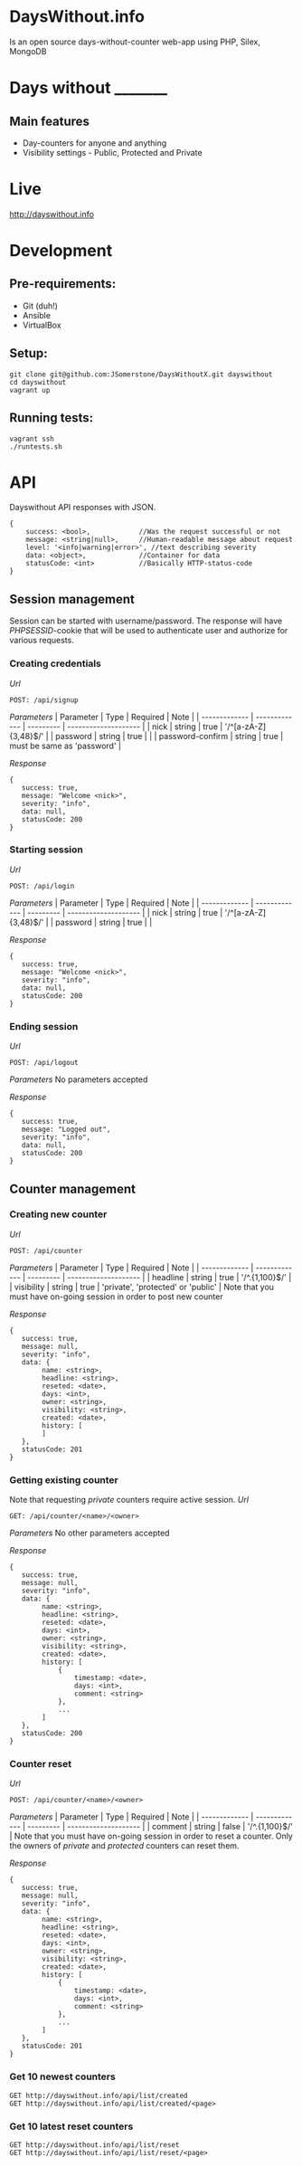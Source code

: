 # DaysWithout.info

Is an open source days-without-counter web-app using PHP, Silex, MongoDB

# Days without _______

## Main features
* Day-counters for anyone and anything
* Visibility settings - Public, Protected and Private

# Live
http://dayswithout.info

# Development
## Pre-requirements:
* Git (duh!)
* Ansible
* VirtualBox

## Setup:
```
git clone git@github.com:JSomerstone/DaysWithoutX.git dayswithout
cd dayswithout
vagrant up
```

## Running tests:
```
vagrant ssh
./runtests.sh
```

# API
Dayswithout API responses with JSON.
```
{
    success: <bool>,            //Was the request successful or not
    message: <string|null>,     //Human-readable message about request
    level: '<info|warning|error>', //text describing severity
    data: <object>,             //Container for data
    statusCode: <int>           //Basically HTTP-status-code
}
```

## Session management
Session can be started with username/password. The response will have _PHPSESSID_-cookie that will be used
to authenticate user and authorize for various requests.

### Creating credentials
*Url*
```
POST: /api/signup
```
*Parameters*
| Parameter     | Type          | Required  | Note                 |
| ------------- | ------------- | --------- | -------------------- |
| nick          | string        | true      | '/^[a-zA-Z]{3,48}$/' |
| password      | string        | true      |                      |
| password-confirm | string     | true      | must be same as 'password' |

*Response*
```
{
   success: true,
   message: "Welcome <nick>",
   severity: "info",
   data: null,
   statusCode: 200
}
```

### Starting session
*Url*
```
POST: /api/login
```
*Parameters*
| Parameter     | Type          | Required  | Note                 |
| ------------- | ------------- | --------- | -------------------- |
| nick          | string        | true      | '/^[a-zA-Z]{3,48}$/' |
| password      | string        | true      |                      |

*Response*
```
{
   success: true,
   message: "Welcome <nick>",
   severity: "info",
   data: null,
   statusCode: 200
}
```

### Ending session
*Url*
```
POST: /api/logout
```
*Parameters*
No parameters accepted

*Response*
```
{
   success: true,
   message: "Logged out",
   severity: "info",
   data: null,
   statusCode: 200
}
```

## Counter management

### Creating new counter
*Url*
```
POST: /api/counter
```
*Parameters*
| Parameter     | Type          | Required  | Note                 |
| ------------- | ------------- | --------- | -------------------- |
| headline      | string        | true      | '/^.{1,100}$/'       |
| visibility    | string        | true      | 'private', 'protected' or 'public' |
Note that you must have on-going session in order to post new counter

*Response*
```
{
   success: true,
   message: null,
   severity: "info",
   data: {
        name: <string>,
        headline: <string>,
        reseted: <date>,
        days: <int>,
        owner: <string>,
        visibility: <string>,
        created: <date>,
        history: [
        ]
   },
   statusCode: 201
}
```
### Getting existing counter
Note that requesting _private_ counters require active session.
*Url*
```
GET: /api/counter/<name>/<owner>
```
*Parameters*
No other parameters accepted

*Response*
```
{
   success: true,
   message: null,
   severity: "info",
   data: {
        name: <string>,
        headline: <string>,
        reseted: <date>,
        days: <int>,
        owner: <string>,
        visibility: <string>,
        created: <date>,
        history: [
            {
                timestamp: <date>,
                days: <int>,
                comment: <string>
            },
            ...
        ]
   },
   statusCode: 200
}
```

### Counter reset
*Url*
```
POST: /api/counter/<name>/<owner>
```
*Parameters*
| Parameter     | Type          | Required  | Note                 |
| ------------- | ------------- | --------- | -------------------- |
| comment       | string        | false     | '/^.{1,100}$/'       |
Note that you must have on-going session in order to reset a counter. Only the owners of _private_ and _protected_
counters can reset them.

*Response*
```
{
   success: true,
   message: null,
   severity: "info",
   data: {
        name: <string>,
        headline: <string>,
        reseted: <date>,
        days: <int>,
        owner: <string>,
        visibility: <string>,
        created: <date>,
        history: [
            {
                timestamp: <date>,
                days: <int>,
                comment: <string>
            },
            ...
        ]
   },
   statusCode: 201
}
```

### Get 10 newest counters
```
GET http://dayswithout.info/api/list/created
GET http://dayswithout.info/api/list/created/<page>
```
### Get 10 latest reset counters
```
GET http://dayswithout.info/api/list/reset
GET http://dayswithout.info/api/list/reset/<page>
```

